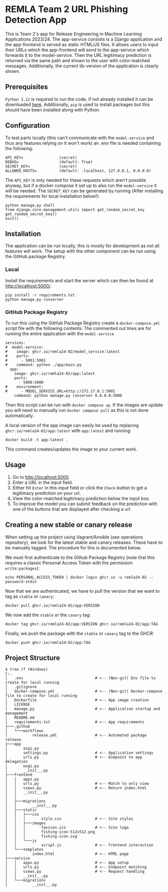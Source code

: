 ﻿# REMLA Team 2 URL Phishing Detection App
This is Team 2's app for Release Engineering in Machine Learning Applications 2023/24.
The app-service consists is a Django application and the app-frontend is served as static HTML/JS files.
It allows users to input their URLs which the app-frontend will send to the app-service which forwards it to the model-service.
Then the URL legitimacy prediction is returned via the same path and shown to the user with color-matched messages.
Additionally, the current lib-version of the application is clearly shown.

## Prerequisites
`Python 3.12` is required to run the code, if not already installed it can be downloaded [here](https://www.python.org/downloads/).
Additionally, `pip` is used to install packages but this should have been installed along with Python.

## Configuration
To test parts locally (this can't communicate with the `model-service` and thus any features relying on it won't work) an .env file is needed containing the following:
``` file
API_KEY=                (secret)
DEBUG=                  (default: True)
SECRET_KEY=             (secret)
ALLOWED_HOSTS=          (default: .localhost, 127.0.0.1, 0.0.0.0)
```
The `API_KEY` is only needed for these requests which aren't possible anyway, but if a docker compose it set up to also run the `model-service` it will be needed.
The `SECRET_KEY` can be generated by running (After installing the requirements for local installation below!):
``` console
python manage.py shell
from django.core.management.utils import get_random_secret_key
get_random_secret_key()
exit()
```

## Installation
The application can be run locally, this is mostly for development as not all features will work.
The setup with the other component can be run using the GitHub package Registry.

### Local
Install the requirements and start the server which can then be found at [http://localhost:5000/](http://localhost:5000/).
``` console
pip install -r requirements.txt
python manage.py runserver
```

### GitHub Package Registry
To run this using the GitHub Package Registry create a `docker-compose.yml` script file with the following contents:
The commented out lines are for running the entire application with the `model-service`
``` file
services:
#  model-service:
#    image: ghcr.io/remla24-02/model_service:latest
#    ports:
#      - 5001:5001
#    command: python ./app/main.py
  app:
    image: ghcr.io/remla24-02/app:latest
    ports:
      - 5000:5000
#    environment:
#      - MODEL_SERVICE_URL=http://172.17.0.1:5001
    command: python manage.py runserver 0.0.0.0:5000
```
Then this script can be run with `docker compose up`.
If the images are update you will need to manually run `docker compose pull` as this is not done automatically.

A local version of the app image can easily be used by replacing `ghcr.io/remla24-02/app:latest` with `app:latest` and running:
``` console
docker build -t app:latest .
```
This command creates/updates the image to your current work.

## Usage
1. Go to [http://localhost:5000](http://localhost:5000).
2. Enter a URL in the input field.
3. Either hit `Enter` in this input field or click the `Check` button to get a legitimacy prediction on your url.
4. View the color-matched legitimacy prediction below the input box.
5. To improve the model you can submit feedback on the prediction with one of the buttons that are displayed after checking a url.

## Creating a new stable or canary release
When setting up the project using Vagrant/Ansible (see operations repository), we look for the latest stable and canary releases. These have to be manually tagged. The procedure for this is documented below.

We must first authenticate to the Github Package Registry (note that this requires a classic Personal Access Token with the permission `write:packages`):

```command
echo PERSONAL_ACCESS_TOKEN | docker login ghcr.io -u remla24-02 --password-stdin
```

Now that we are authenticated, we have to pull the version that we want to tag as `stable` or `canary`:

```command
docker pull ghcr.io/remla24-02/app:VERSION
```

We now add the `stable` or the `canary` tag:

```command
docker tag ghcr.io/remla24-02/app:VERSION ghcr.io/remla24-02/app:TAG
```

Finally, we push the package with the `stable` or `canary` tag to the GHCR:

```command
docker push ghcr.io/remla24-02/app:TAG
```

## Project Structure
```
$ tree /f (Windows)
C:.
│   .env                                # <-- (Non-git) Env file to create for local running
│   .gitignore
│   docker-compose.yml                  # <-- (Non-git) Docker-compose file to create for local running
│   Dockerfile                          # <-- App image creation
│   LICENSE
│   manage.py                           # <-- Application startup and management
│   README.md
│   requirements.txt                    # <-- App requirements
├───.github
│   └───workflows
│           release.yml                 # <-- Automated package release
├───app
│       asgi.py
│       settings.py                     # <-- Application settings
│       urls.py                         # <-- Endpoint to app delegation
│       wsgi.py
│       __init__.py
├───frontend
│   │   apps.py
│   │   urls.py                         # <-- Match to only view
│   │   views.py                        # <-- Return index.html
│   │   __init__.py
│   │
│   ├───migrations
│   │       __init__.py
│   ├───static
│   │   ├───css
│   │   │       style.css               # <-- Site styles
│   │   ├───images
│   │   │       favicon.ico             # <-- Site logo
│   │   │       fishing-icon-512x512.png
│   │   │       fishing-icon.svg
│   │   └───js
│   │           script.js               # <-- Frontend interaction
│   └───templates
│           index.html                  # <-- HTML page
├───service
│   │   apps.py                         # <-- App setup
│   │   urls.py                         # <-- Endpoint matching
│   │   views.py                        # <-- Request handling
│   │   __init__.py
│   └───migrations
│           __init__.py
```

